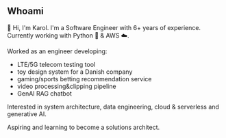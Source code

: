 ## Whoami

👋 Hi, I'm Karol. I'm a Software Engineer with 6+ years of experience. Currently working with Python :snake: & AWS :cloud:.

Worked as an engineer developing:
* LTE/5G telecom testing tool
* toy design system for a Danish company
* gaming/sports betting recommendation service
* video processing&clipping pipeline 
* GenAI RAG chatbot

Interested in system architecture, data engineering, cloud & serverless and generative AI.

Aspiring and learning to become a solutions architect.

<!--
**spoohie/spoohie** is a ✨ _special_ ✨ repository because its `README.md` (this file) appears on your GitHub profile.

Here are some ideas to get you started:

- 🔭 I’m currently working on ...
- 🌱 I’m currently learning ...
- 👯 I’m looking to collaborate on ...
- 🤔 I’m looking for help with ...
- 💬 Ask me about ...
- 📫 How to reach me: ...
- 😄 Pronouns: ...
- ⚡ Fun fact: ...
-->
